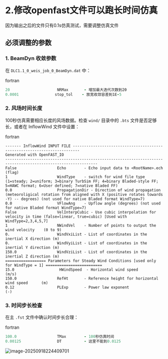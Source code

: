 # 2.修改openfast文件可以跑长时间仿真

因为输出之后的文件只有0.1s仿真测试，需要调整仿真文件

## 必须调整的参数

### 1. BeamDyn 收敛参数

在 `DLC1.1_0_weis_job_0_BeamDyn.dat` 中：

fortran

```fortran
20                     NRMax       - 增加最大迭代次数到20
0.0001                stop_tol    - 放宽收敛容差到1E-5
```

### 2. 风场时间长度

100秒仿真需要相应长度的风场数据。检查 `wind/` 目录中的 `.bts` 文件是否足够长，或者在 InflowWind 文件中设置：

fortran

```
------- InflowWind INPUT FILE -------------------------------------------------------------------------
Generated with OpenFAST_IO
---------------------------------------------------------------------------------------------------------------
False                  Echo        - Echo input data to <RootName>.ech (flag)
1                      WindType    - switch for wind file type (1=steady; 2=uniform; 3=binary TurbSim FF; 4=binary Bladed-style FF; 5=HAWC format; 6=User defined; 7=native Bladed FF)
0.0                    PropagationDir - Direction of wind propagation (meteoroligical rotation from aligned with X (positive rotates towards -Y) -- degrees) (not used for native Bladed format WindType=7)
0.0                    VFlowAng    - Upflow angle (degrees) (not used for native Bladed format WindType=7)
False                  VelInterpCubic - Use cubic interpolation for velocity in time (false=linear, true=cubic) [Used with WindType=2,3,4,5,7]
1                      NWindVel    - Number of points to output the wind velocity    (0 to 9)
0.                     WindVxiList - List of coordinates in the inertial X direction (m)
0.                     WindVyiList - List of coordinates in the inertial Y direction (m)
150.0                  WindVziList - List of coordinates in the inertial Z direction (m)
================== Parameters for Steady Wind Conditions [used only for WindType = 1] =========================
15.0                    HWindSpeed  - Horizontal wind speed                            (m/s)
150.0                  RefHt       - Reference height for horizontal wind speed      (m)
0.12                   PLExp       - Power law exponent                              (-)

```

### 3. 时间步长检查

在主 `.fst` 文件中确认时间步长合理：

fortran

```fortran
100.0                  TMax        - 100秒仿真时间
0.00125                DT          - 这里不能到0.0125
```

![image-20250918224409701](C:\Users\Administrator\AppData\Roaming\Typora\typora-user-images\image-20250918224409701.png)